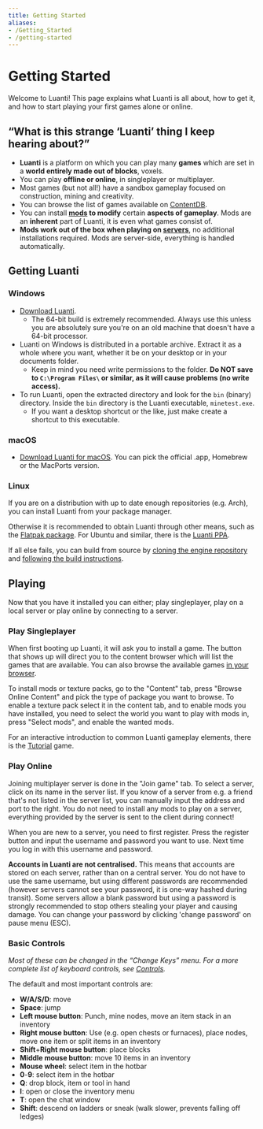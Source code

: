 ```yaml
---
title: Getting Started
aliases:
- /Getting_Started
- /getting-started
---
```


# Getting Started

Welcome to Luanti! This page explains what Luanti is all about, how to get it, and how to start playing your first games alone or online.

## “What is this strange ‘Luanti’ thing I keep hearing about?”

* **Luanti** is a platform on which you can play many **games** which are set in a **world entirely made out of blocks**, voxels.
* You can play **offline or online**, in singleplayer or multiplayer.
* Most games (but not all!) have a sandbox gameplay focused on construction, mining and creativity.
* You can browse the list of games available on [ContentDB](https://content.luanti.org/packages/?type=game).
* You can install **[mods](/for-players/mods/) to modify** certain **aspects of gameplay**. Mods are an **inherent** part of Luanti, it is even what games consist of.
* **Mods work out of the box when playing on [servers](/server/)**, no additional installations required. Mods are server-side, everything is handled automatically.

## Getting Luanti

### Windows

* [Download Luanti](https://www.luanti.org/downloads/).
  * The 64-bit build is extremely recommended. Always use this unless you are absolutely sure you're on an old machine that doesn't have a 64-bit processor.
* Luanti on Windows is distributed in a portable archive. Extract it as a whole where you want, whether it be on your desktop or in your documents folder.
  * Keep in mind you need write permissions to the folder. **Do NOT save to `C:\Program Files\` or similar, as it will cause problems (no write access).**
* To run Luanti, open the extracted directory and look for the `bin` (binary) directory. Inside the `bin` directory is the Luanti executable, `minetest.exe`.
  * If you want a desktop shortcut or the like, just make create a shortcut to this executable.

### macOS

* [Download Luanti for macOS](http://www.luanti.org/downloads/). You can pick the official .app, Homebrew or the MacPorts version.

### Linux

If you are on a distribution with up to date enough repositories (e.g. Arch), you can install Luanti from your package manager.

Otherwise it is recommended to obtain Luanti through other means, such as the [Flatpak package](https://flathub.org/apps/details/net.minetest.Minetest). For Ubuntu and similar, there is the [Luanti PPA](https://launchpad.net/~minetestdevs/+archive/ubuntu/stable).

If all else fails, you can build from source by [cloning the engine repository](https://github.com/luanti-org/luanti) and [following the build instructions](https://github.com/luanti-org/luanti/blob/master/doc/compiling/linux.md).

## Playing

Now that you have it installed you can either; play singleplayer, play on a local server or play online by connecting to a server.

### Play Singleplayer

When first booting up Luanti, it will ask you to install a game. The button that shows up will direct you to the content browser which will list the games that are available. You can also browse the available games [in your browser](https://content.luanti.org/packages/?type=game).

To install mods or texture packs, go to the "Content" tab, press "Browse Online Content" and pick the type of package you want to browse. To enable a texture pack select it in the content tab, and to enable mods you have installed, you need to select the world you want to play with mods in, press "Select mods", and enable the wanted mods.

For an interactive introduction to common Luanti gameplay elements, there is the [Tutorial](https://content.luanti.org/packages/Wuzzy/tutorial/) game.

### Play Online

Joining multiplayer server is done in the "Join game" tab. To select a server, click on its name in the server list. If you know of a server from e.g. a friend that's not listed in the server list, you can manually input the address and port to the right. You do not need to install any mods to play on a server, everything provided by the server is sent to the client during connect!

When you are new to a server, you need to first register. Press the register button and input the username and password you want to use. Next time you log in with this username and password.

**Accounts in Luanti are not centralised.** This means that accounts are stored on each server, rather than on a central server. You do not have to use the same username, but using different passwords are recommended (however servers cannot see your password, it is one-way hashed during transit). Some servers allow a blank password but using a password is strongly recommended to stop others stealing your player and causing damage. You can change your password by clicking 'change password' on pause menu (ESC).

### Basic Controls

_Most of these can be changed in the “Change Keys” menu. For a more complete list of keyboard controls, see [Controls](/for-players/controls/)._

The default and most important controls are:

* **W/A/S/D**: move
* **Space**: jump
* **Left mouse button**: Punch, mine nodes, move an item stack in an inventory
* **Right mouse button**: Use (e.g. open chests or furnaces), place nodes, move one item or split items in an inventory
* **Shift**+**Right mouse button**: place blocks
* **Middle mouse button**: move 10 items in an inventory
* **Mouse wheel**: select item in the hotbar
* **0**-**9**: select item in the hotbar
* **Q**: drop block, item or tool in hand
* **I**: open or close the inventory menu
* **T**: open the chat window
* **Shift**: descend on ladders or sneak (walk slower, prevents falling off ledges)
